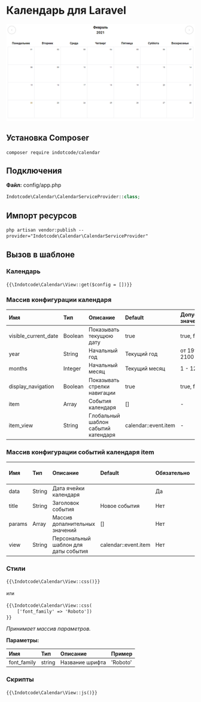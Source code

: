 # Календарь для Laravel

![Скриншот календаря](https://raw.githubusercontent.com/indotcode/calendar/master/screenshots/screenshot.png "Орк")

## Установка Composer

```text
composer require indotcode/calendar
```

## Подключения

**Файл:** config/app.php
```php
Indotcode\Calendar\CalendarServiceProvider::class;
```

## Импорт ресурсов
```text
php artisan vendor:publish --provider="Indotcode\Calendar\CalendarServiceProvider"
```

## Вызов в шаблоне

### Календарь

```blade
{{\Indotcode\Calendar\View::get($config = [])}}
```

### Массив конфигурации календаря

| Имя                          | Тип     | Описание                              | Default              | Допустимые значения |
|:-----------------------------|:--------|:--------------------------------------|:---------------------|:--------------------|
| visible_current_date         | Boolean | Показывать текущюю дату               | true                 | true, false         |
| year                         | String  | Начальный год                         | Текущий год          | от 1990 до 2100     |
| months                       | Integer | Начальный месяц                       | Текущий месяц        | 1 - 12              |
| display_navigation           | Boolean | Показывать стрелки навигации          | true                 | true, false         |
| item                         | Array   | События календаря                     | []                   | -                   |
| item_view                    | String  | Глобальный шаблон сабытий катендаря   | calendar::event.item | -                   |

### Массив конфигурации событий календаря item

| Имя    | Тип    | Описание                             | Default               | Обязательно | Функция вывода в шаблоне |
|:-------|:-------|:-------------------------------------|:----------------------|:------------|--------------------------|
| data   | String | Дата ячейки календаря                |                       | Да          | $item->getDate()         |
| title  | String | Заголовок события                    | Новое события         | Нет         | $item->getDate()         |
| pаrams | Array  | Массив допалнительных значений       | []                    | Нет         | $item->getParams($key)   |
| view   | String | Персональный шаблон для даты события | calendar::event.item  | Нет         | -                        |

### Стили

```blade
{{\Indotcode\Calendar\View::css()}}

или

{{\Indotcode\Calendar\View::css(
    ['font_family' => 'Roboto'])
}}
```
*Принимает массив параметров.*

**Параметры:**

| Имя         | Тип    | Описание        | Пример   |
|:------------|:-------|:----------------|:---------|
| font_family | string | Название шрифта | 'Roboto' |


### Скрипты

```blade
{{\Indotcode\Calendar\View::js()}}
```
